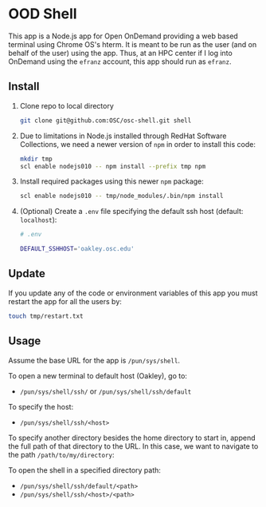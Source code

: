 # OOD Shell

This app is a Node.js app for Open OnDemand providing a web based terminal using Chrome OS's hterm. It is meant to be run as the user (and on behalf of the user) using the app. Thus, at an HPC center if I log into OnDemand using the `efranz` account, this app should run as `efranz`.

## Install

1.  Clone repo to local directory

    ```sh
    git clone git@github.com:OSC/osc-shell.git shell
    ```

2.  Due to limitations in Node.js installed through RedHat Software Collections,
    we need a newer version of `npm` in order to install this code:

    ```sh
    mkdir tmp
    scl enable nodejs010 -- npm install --prefix tmp npm
    ```

3. Install required packages using this newer `npm` package:

    ```sh
    scl enable nodejs010 -- tmp/node_modules/.bin/npm install
    ```

4. (Optional) Create a `.env` file specifying the default ssh host (default:
   `localhost`):

    ```sh
    # .env

    DEFAULT_SSHHOST='oakley.osc.edu'
    ```

## Update

If you update any of the code or environment variables of this app you must
restart the app for all the users by:

```sh
touch tmp/restart.txt
```

## Usage

Assume the base URL for the app is `/pun/sys/shell`.

To open a new terminal to default host (Oakley), go to:

* `/pun/sys/shell/ssh/` or `/pun/sys/shell/ssh/default`

To specify the host:

* `/pun/sys/shell/ssh/<host>`

To specify another directory besides the home directory to start in, append the
full path of that directory to the URL. In this case, we want to navigate to
the path `/path/to/my/directory`:

To open the shell in a specified directory path:

* `/pun/sys/shell/ssh/default/<path>`
* `/pun/sys/shell/ssh/<host>/<path>`
